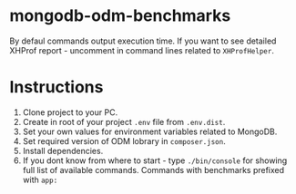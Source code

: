 # mongodb-odm-benchmarks

By defaul commands output execution time. If you want to see detailed XHProf report - uncomment in command lines related to `XHProfHelper`.

# Instructions
1. Clone project to your PC.
2. Create in root of your project `.env` file from `.env.dist`. 
3. Set your own values for environment variables related to MongoDB.
4. Set required version of ODM lobrary in `composer.json`.
5. Install dependencies.
6. If you dont know from where to start - type `./bin/console` for showing full list of available commands. Commands with benchmarks prefixed with `app:`

